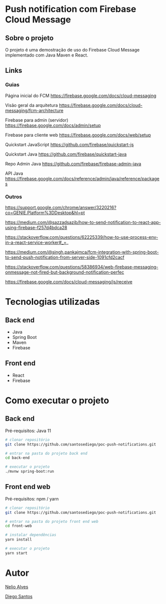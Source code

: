 # Push notification com Firebase Cloud Message

## Sobre o projeto

O projeto é uma demostração de uso do Firebase Cloud Message implementado com Java Maven e React.

## Links
### Guias
Página inicial do FCM
https://firebase.google.com/docs/cloud-messaging

Visão geral da arquitetura
https://firebase.google.com/docs/cloud-messaging/fcm-architecture

Firebase para admin (servidor)
https://firebase.google.com/docs/admin/setup

Firebase para cliente web
https://firebase.google.com/docs/web/setup

Quickstart JavaScript
https://github.com/firebase/quickstart-js

Quickstart Java
https://github.com/firebase/quickstart-java

Repo Admin Java
https://github.com/firebase/firebase-admin-java

API Java
https://firebase.google.com/docs/reference/admin/java/reference/packages

### Outros
https://support.google.com/chrome/answer/3220216?co=GENIE.Platform%3DDesktop&hl=pt

https://medium.com/@sazzadsazib/how-to-send-notification-to-react-app-using-firebase-f257d4bdca28

https://stackoverflow.com/questions/62225339/how-to-use-process-env-in-a-react-service-worker#_=_

https://medium.com/@singh.pankajmca/fcm-integration-with-spring-boot-to-send-push-notification-from-server-side-1091cfd2cacf

https://stackoverflow.com/questions/58386934/web-firebase-messaging-onmessage-not-fired-but-background-notification-perfec

https://firebase.google.com/docs/cloud-messaging/js/receive


# Tecnologias utilizadas
## Back end
- Java
- Spring Boot
- Maven
- Firebase

## Front end
- React
- Firebase

# Como executar o projeto

## Back end
Pré-requisitos: Java 11

```bash
# clonar repositório
git clone https://github.com/santosediego/poc-push-notifications.git

# entrar na pasta do projeto back end
cd back-end

# executar o projeto
./mvnw spring-boot:run
```

## Front end web
Pré-requisitos: npm / yarn

```bash
# clonar repositório
git clone https://github.com/santosediego/poc-push-notifications.git

# entrar na pasta do projeto front end web
cd front-web

# instalar dependências
yarn install

# executar o projeto
yarn start
```

# Autor

[Nelio Alves](https://github.com/acenelio "Perfil GitHub Nelio Alves")

[Diego Santos](https://github.com/santosediego "Perfil GitHub Diego Santos")
